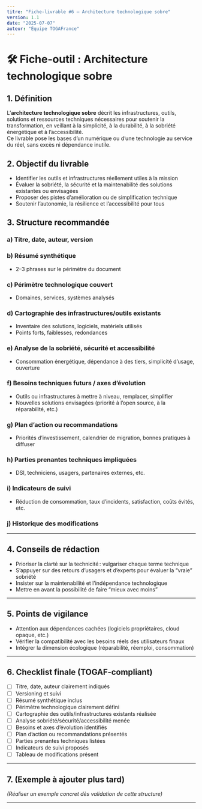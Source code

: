 ```yaml
---
titre: "Fiche-livrable #6 – Architecture technologique sobre"
version: 1.1
date: "2025-07-07"
auteur: "Équipe TOGAFrance"
---
```


# 🛠️ Fiche-outil : Architecture technologique sobre

## 1. Définition

L’**architecture technologique sobre** décrit les infrastructures, outils, solutions et ressources techniques nécessaires pour soutenir la transformation, en veillant à la simplicité, à la durabilité, à la sobriété énergétique et à l’accessibilité.  
Ce livrable pose les bases d’un numérique ou d’une technologie au service du réel, sans excès ni dépendance inutile.

## 2. Objectif du livrable

- Identifier les outils et infrastructures réellement utiles à la mission
- Évaluer la sobriété, la sécurité et la maintenabilité des solutions existantes ou envisagées
- Proposer des pistes d’amélioration ou de simplification technique
- Soutenir l’autonomie, la résilience et l’accessibilité pour tous

## 3. Structure recommandée

### a) Titre, date, auteur, version

### b) Résumé synthétique

- 2–3 phrases sur le périmètre du document

### c) Périmètre technologique couvert

- Domaines, services, systèmes analysés

### d) Cartographie des infrastructures/outils existants

- Inventaire des solutions, logiciels, matériels utilisés
- Points forts, faiblesses, redondances

### e) Analyse de la sobriété, sécurité et accessibilité

- Consommation énergétique, dépendance à des tiers, simplicité d’usage, ouverture

### f) Besoins techniques futurs / axes d’évolution

- Outils ou infrastructures à mettre à niveau, remplacer, simplifier
- Nouvelles solutions envisagées (priorité à l’open source, à la réparabilité, etc.)

### g) Plan d’action ou recommandations

- Priorités d’investissement, calendrier de migration, bonnes pratiques à diffuser

### h) Parties prenantes techniques impliquées

- DSI, techniciens, usagers, partenaires externes, etc.

### i) Indicateurs de suivi

- Réduction de consommation, taux d’incidents, satisfaction, coûts évités, etc.

### j) Historique des modifications

---

## 4. Conseils de rédaction

- Prioriser la clarté sur la technicité : vulgariser chaque terme technique
- S’appuyer sur des retours d’usagers et d’experts pour évaluer la “vraie” sobriété
- Insister sur la maintenabilité et l’indépendance technologique
- Mettre en avant la possibilité de faire “mieux avec moins”

---

## 5. Points de vigilance

- Attention aux dépendances cachées (logiciels propriétaires, cloud opaque, etc.)
- Vérifier la compatibilité avec les besoins réels des utilisateurs finaux
- Intégrer la dimension écologique (réparabilité, réemploi, consommation)

---

## 6. Checklist finale (TOGAF-compliant)

- [ ] Titre, date, auteur clairement indiqués
- [ ] Versioning et suivi
- [ ] Résumé synthétique inclus
- [ ] Périmètre technologique clairement défini
- [ ] Cartographie des outils/infrastructures existants réalisée
- [ ] Analyse sobriété/sécurité/accessibilité menée
- [ ] Besoins et axes d’évolution identifiés
- [ ] Plan d’action ou recommandations présentés
- [ ] Parties prenantes techniques listées
- [ ] Indicateurs de suivi proposés
- [ ] Tableau de modifications présent

---

## 7. (Exemple à ajouter plus tard)

_(Réaliser un exemple concret dès validation de cette structure)_

---
